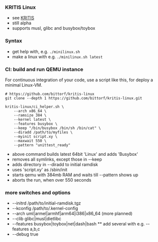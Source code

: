 ### KRITIS Linux

* see [KRITIS](https://de.wikipedia.org/w/index.php?title=KRITIS)
* still alpha
* supports musl, glibc and busybox/toybox

### Syntax

* get help with, e.g. `./minilinux.sh`
* make a linux with e.g. `./minilinux.sh latest`

### CI: build and run QEMU instance

For continuous integration of your code, use a script like this, for deploy a minimal Linux-VM.

```
# https://github.com/bittorf/kritis-linux
git clone --depth 1 https://github.com/bittorf/kritis-linux.git

kritis-linux/ci_helper.sh \
	--arch x86_64 \
	--ramsize 384 \
	--kernel latest \
	--features busybox \
	--keep "/bin/busybox /bin/sh /bin/cat" \
	--diradd /path/to/myfiles \
	--myinit script.xy \
	--maxwait 550 \
	--pattern "unittest_ready"
```

* above command builds latest 64bit 'Linux' and adds 'Busybox'
* removes all symlinks, except those in --keep
* adds directory in --diradd to initial ramdisk
* uses 'script.xy' as /sbin/init
* starts qemu with 384mb RAM and waits till --pattern shows up
* aborts the run, when over 550 seconds

### more switches and options

* --initrd /path/to/initial-ramdisk.tgz
* --kconfig /path/to/.kernel-config
* --arch uml|armel|armhf|arm64|i386|x86_64 (more planned)
* --clib glibc|musl|dietlibc
* --features busybox|toybox|net|dash|bash
** add several with e.g. --features a,b,c
* --debug true
